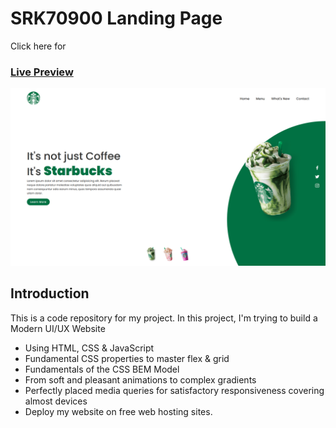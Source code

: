 # SRK70900 Landing Page

Click here for
### [Live Preview](https://srk70900starbucks.netlify.app/)

![SRK70900 Landing Page](https://github.com/SRK70900/starbucks/blob/master/Screenshot.png)

## Introduction

This is a code repository for my project. In this project, I'm trying to build a Modern UI/UX Website

- Using HTML, CSS & JavaScript
- Fundamental CSS properties to master flex & grid
- Fundamentals of the CSS BEM Model
- From soft and pleasant animations to complex gradients
- Perfectly placed media queries for satisfactory responsiveness covering almost devices
- Deploy my website on free web hosting sites.
